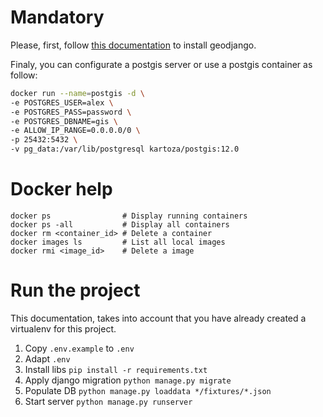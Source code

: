 # Mandatory

Please, first, follow [this documentation](https://docs.djangoproject.com/fr/3.0/ref/contrib/gis/install/) to install
geodjango.

Finaly, you can configurate a postgis server or use a postgis container as follow:
```bash
docker run --name=postgis -d \
-e POSTGRES_USER=alex \
-e POSTGRES_PASS=password \ 
-e POSTGRES_DBNAME=gis \
-e ALLOW_IP_RANGE=0.0.0.0/0 \
-p 25432:5432 \
-v pg_data:/var/lib/postgresql kartoza/postgis:12.0
```

# Docker help

```
docker ps                # Display running containers
docker ps -all           # Display all containers
docker rm <container_id> # Delete a container
docker images ls         # List all local images
docker rmi <image_id>    # Delete a image
```

# Run the project

This documentation, takes into account that you have already created a virtualenv for this project.

1. Copy `.env.example` to `.env`
2. Adapt `.env`
3. Install libs `pip install -r requirements.txt`
4. Apply django migration `python manage.py migrate`
5. Populate DB `python manage.py loaddata */fixtures/*.json`
6. Start server `python manage.py runserver`
